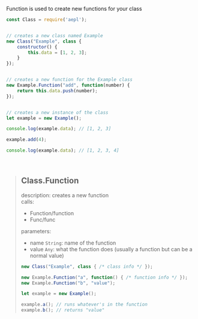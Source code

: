 Function is used to create new functions for your class
```js
const Class = require('aepl');


// creates a new class named Example
new Class("Example", class {
    constructor() {
        this.data = [1, 2, 3];
    }
});


// creates a new function for the Example class
new Example.Function("add", function(number) {
    return this.data.push(number);
});


// creates a new instance of the class
let example = new Example();

console.log(example.data); // [1, 2, 3]

example.add(4);

console.log(example.data); // [1, 2, 3, 4]
```

<br>


> ## Class.Function
> description: creates a new function <br>
> calls:
> - Function/function
> - Func/func
>
> parameters:
> - name `String`: name of the function
> - value `Any`: what the function does (usually a function but can be a normal value)
> ```js
> new Class("Example", class { /* class info */ });
>
> new Example.Function("a", function() { /* function info */ });
> new Example.Function("b", "value");
>
> let example = new Example();
>
> example.a(); // runs whatever's in the function
> example.b(); // returns "value"
> ```